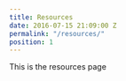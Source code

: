 ```yaml
---
title: Resources
date: 2016-07-15 21:09:00 Z
permalink: "/resources/"
position: 1
---
```


This is the resources page